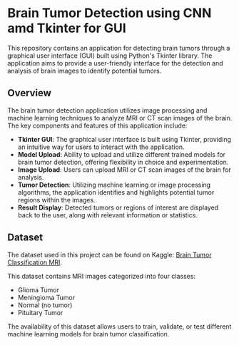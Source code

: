 # Brain Tumor Detection using CNN amd Tkinter for GUI

This repository contains an application for detecting brain tumors through a graphical user interface (GUI) built using Python's Tkinter library. The application aims to provide a user-friendly interface for the detection and analysis of brain images to identify potential tumors.

## Overview

The brain tumor detection application utilizes image processing and machine learning techniques to analyze MRI or CT scan images of the brain. The key components and features of this application include:

- **Tkinter GUI**: The graphical user interface is built using Tkinter, providing an intuitive way for users to interact with the application.
- **Model Upload**: Ability to upload and utilize different trained models for brain tumor detection, offering flexibility in choice and experimentation.
- **Image Upload**: Users can upload MRI or CT scan images of the brain for analysis.
- **Tumor Detection**: Utilizing machine learning or image processing algorithms, the application identifies and highlights potential tumor regions within the images.
- **Result Display**: Detected tumors or regions of interest are displayed back to the user, along with relevant information or statistics.

## Dataset

The dataset used in this project can be found on Kaggle: [Brain Tumor Classification MRI](https://www.kaggle.com/datasets/sartajbhuvaji/brain-tumor-classification-mri).

This dataset contains MRI images categorized into four classes:
- Glioma Tumor
- Meningioma Tumor
- Normal (no tumor)
- Pituitary Tumor

The availability of this dataset allows users to train, validate, or test different machine learning models for brain tumor classification.


